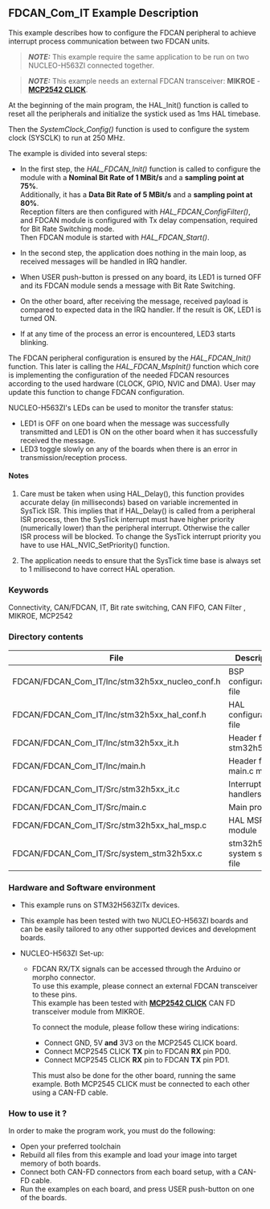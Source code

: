 ## <b>FDCAN_Com_IT Example Description</b>

This example describes how to configure the FDCAN peripheral to achieve interrupt process communication between two FDCAN units.

> **_NOTE:_**  This example require the same application to be run on two NUCLEO-H563ZI connected together.

> **_NOTE:_**  This example needs an external FDCAN transceiver: **MIKROE** - [**MCP2542 CLICK**](https://www.mikroe.com/mcp2542-click).

At the beginning of the main program, the HAL_Init() function is called to reset
all the peripherals and initialize the systick used as 1ms HAL timebase.

Then the *SystemClock_Config()* function is used to configure the system clock (SYSCLK) to run at 250 MHz.

The example is divided into several steps:<br>

  - In the first step, the *HAL_FDCAN_Init()* function is called to configure the module with a **Nominal Bit Rate of 1 MBit/s** and a **sampling point at 75%**.<br>
    Additionally, it has a **Data Bit Rate of 5 MBit/s** and a **sampling point at 80%**.<br>
    Reception filters are then configured with *HAL_FDCAN_ConfigFilter()*, and FDCAN module is configured with Tx delay compensation, required for Bit Rate Switching mode.<br>
    Then FDCAN module is started with *HAL_FDCAN_Start()*.<br>
  - In the second step, the application does nothing in the main loop, as received messages will be handled in IRQ handler.<br>

  - When USER push-button is pressed on any board, its LED1 is turned OFF and its FDCAN module sends a message with Bit Rate Switching.
  - On the other board, after receiving the message, received payload is compared to expected data in the IRQ handler. If the result is OK, LED1 is turned ON.

  - If at any time of the process an error is encountered, LED3 starts blinking.

The FDCAN peripheral configuration is ensured by the *HAL_FDCAN_Init()* function.
This later is calling the *HAL_FDCAN_MspInit()* function which core is implementing
the configuration of the needed FDCAN resources according to the used hardware (CLOCK, GPIO, NVIC and DMA).
User may update this function to change FDCAN configuration.


NUCLEO-H563ZI's LEDs can be used to monitor the transfer status:

  - LED1 is OFF on one board when the message was successfully transmitted and LED1 is ON on the other board when it has successfully received the message.
  - LED3 toggle slowly on any of the boards when there is an error in transmission/reception process.

#### <b>Notes</b>

 1. Care must be taken when using HAL_Delay(), this function provides accurate delay (in milliseconds)
    based on variable incremented in SysTick ISR. This implies that if HAL_Delay() is called from
    a peripheral ISR process, then the SysTick interrupt must have higher priority (numerically lower)
    than the peripheral interrupt. Otherwise the caller ISR process will be blocked.
    To change the SysTick interrupt priority you have to use HAL_NVIC_SetPriority() function.

 2. The application needs to ensure that the SysTick time base is always set to 1 millisecond
    to have correct HAL operation.

### <b>Keywords</b>

Connectivity, CAN/FDCAN, IT, Bit rate switching, CAN FIFO, CAN Filter
, MIKROE, MCP2542


### <b>Directory contents</b>

File | Description
 --- | ---
FDCAN/FDCAN_Com_IT/Inc/stm32h5xx_nucleo_conf.h    | BSP configuration file
FDCAN/FDCAN_Com_IT/Inc/stm32h5xx_hal_conf.h   | HAL configuration file
FDCAN/FDCAN_Com_IT/Inc/stm32h5xx_it.h         | Header for stm32h5xx_it.c
FDCAN/FDCAN_Com_IT/Inc/main.h                 | Header for main.c module
FDCAN/FDCAN_Com_IT/Src/stm32h5xx_it.c         | Interrupt handlers
FDCAN/FDCAN_Com_IT/Src/main.c                 | Main program
FDCAN/FDCAN_Com_IT/Src/stm32h5xx_hal_msp.c    | HAL MSP module
FDCAN/FDCAN_Com_IT/Src/system_stm32h5xx.c     | stm32h5xx system source file

### <b>Hardware and Software environment</b>

  - This example runs on STM32H563ZITx devices.

  - This example has been tested with two NUCLEO-H563ZI boards and can be
    easily tailored to any other supported devices and development boards.

  - NUCLEO-H563ZI Set-up:
    - FDCAN RX/TX signals can be accessed through the Arduino or morpho connector.<br>
      To use this example, please connect an external FDCAN transceiver to these pins.<br>
      This example has been tested with [**MCP2542 CLICK**](https://www.mikroe.com/mcp2542-click) CAN FD transceiver module from MIKROE.<br>

      To connect the module, please follow these wiring indications:<br>
      - Connect GND, 5V **and** 3V3 on the MCP2545 CLICK board.
      - Connect MCP2545 CLICK **TX** pin to FDCAN **RX** pin PD0.
      - Connect MCP2545 CLICK **RX** pin to FDCAN **TX** pin PD1.

      This must also be done for the other board, running the same example.
      Both MCP2545 CLICK must be connected to each other using a CAN-FD cable.

    

### <b>How to use it ?</b>

In order to make the program work, you must do the following:

  - Open your preferred toolchain
  - Rebuild all files from this example and load your image into target memory of both boards.
  - Connect both CAN-FD connectors from each board setup, with a CAN-FD cable.
  - Run the examples on each board, and press USER push-button on one of the boards.
